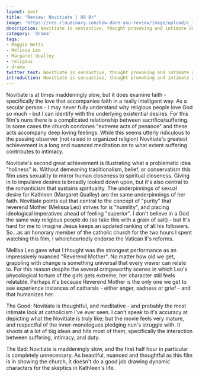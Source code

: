 ```yaml
---
layout: post
title: "Review: Novitiate | 88 B+"
image: 'https://res.cloudinary.com/how-dare-you-review/image/upload/c_fill,h_399,w_760/v1528918416/7.jpg'
description: Novitiate is sensastive, thought provoking and intimate and lends both skeptisism and admiration for the Catholic Church.    
category: 'drama'
tags: 
- Maggie Betts
- Melissa Leo
- Margaret Qualley
- religous 
- drama
twitter_text: Novitiate is sensastive, thought provoking and intimate and lends both skeptisism and admiration for the Catholic Church.
introduction: Novitiate is sensastive, thought provoking and intimate and lends both skeptisism and admiration for the Catholic Church.
---
```


Novitiate is at times maddeningly slow, but it does examine faith - specifically the love that accompanies faith in a really intelligent way. As a secular person - I may never fully understand why religious people love God so much - but I can identify with the underlying existential desires. For this film's nuns there is a complicated relationship between sacrifice/suffering. In some cases the church condones "extreme acts of penance" and these acts accompany deep loving feelings. While this seems utterly ridiculous to the passing observer (not raised in organized religion) Novitiate's greatest achievement is a long and nuanced meditation on to what extent suffering contributes to intimacy.

Novitiate's second great achievement is illustrating what a problematic idea "holiness" is. Without demeaning traditionalism, belief, or conservatism this film uses sexuality to mirror human closeness to spiritual closeness. Giving in to impulsive desires is broadly looked down upon, but it's also central to the romanticism that sustains spirituality. The underpinnings of sexual desire for Kathleen (Margaret Qualley) are the same underpinnings of her faith. Novitiate points out that central to the concept of "purity" that reverend Mother (Melissa Leo) strives for is "humility", and placing ideological imperatives ahead of feeling "superior". I don't believe in a God the same way religious people do (so take this with a grain of salt) - but It's hard for me to imagine Jesus keeps an updated ranking of all his followers. So...as an honorary member of the catholic church for the two hours I spent watching this film, I wholeheartedly endorse the Vatican II's reforms.

Mellisa Leo gave what I thought was the strongest performance as an impressively nuanced "Reverend Mother". No matter how old we get, grappling with change is something universal that every viewer can relate to. For this reason despite the several cringeworthy scenes in which Leo's phycological torture of the girls gets extreme, her character still feels relatable. Perhaps it's because Reverend Mother is the only one we get to see experience instances of catharsis - either anger, sadness or grief - and that humanizes her.

The Good: Novitiate is thoughtful, and meditative - and probably the most intimate look at catholicism I've ever seen. I can't speak to it's accuracy at depicting what the Novitiate is truly like; but the movie feels very mature, and respectful of the inner-monologues pledging nun's struggle with. It shoots at a lot of big ideas and hits most of them, specifically the interaction between suffering, intimacy, and duty.

The Bad: Novitiate is maddeningly slow, and the first half hour in particular is completely unnecessary. As beautiful, nuanced and thoughtful as this film is in showing the church, it doesn't do a good job drawing dynamic characters for the skeptics in Kathleen's life. 